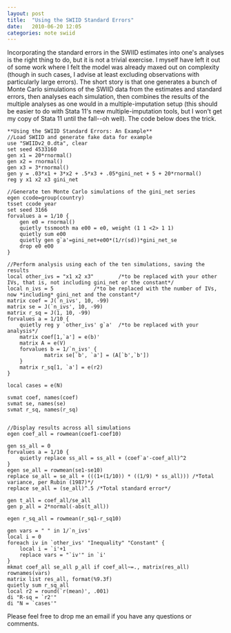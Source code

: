 ```yaml
---
layout: post
title:  "Using the SWIID Standard Errors"
date:   2010-06-20 12:05
categories: note swiid
---
```


Incorporating the standard errors in the SWIID estimates into one's analyses is the right thing to do, but it is not a trivial exercise.  I myself have left it out of some work where I felt the model was already maxed out on complexity (though in such cases, I advise at least excluding observations with particularly large errors).  The short story is that one generates a bunch of Monte Carlo simulations of the SWIID data from the estimates and standard errors, then analyses each simulation, then combines the results of the multiple analyses as one would in a multiple-imputation setup (this should be easier to do with Stata 11's new multiple-imputation tools, but I won't get my copy of Stata 11 until the fall--oh well).  The code below does the trick.


    **Using the SWIID Standard Errors: An Example**
    //Load SWIID and generate fake data for example
    use "SWIIDv2_0.dta", clear
    set seed 4533160
    gen x1 = 20*rnormal()
    gen x2 = rnormal()
    gen x3 = 3*rnormal()
    gen y = .03*x1 + 3*x2 + .5*x3 + .05*gini_net + 5 + 20*rnormal()
    reg y x1 x2 x3 gini_net
    
    //Generate ten Monte Carlo simulations of the gini_net series
    egen ccode=group(country)				
    tsset ccode year						
    set seed 3166							
    forvalues a = 1/10 {
    	gen e0 = rnormal()
    	quietly tssmooth ma e00 = e0, weight (1 1 <2> 1 1)
    	quietly sum e00
    	quietly gen g`a'=gini_net+e00*(1/r(sd))*gini_net_se
    	drop e0 e00
    }
    
    //Perform analysis using each of the ten simulations, saving the results
    local other_ivs = "x1 x2 x3"		/*to be replaced with your other IVs, that is, not including gini_net or the constant*/
    local n_ivs = 5				/*to be replaced with the number of IVs, now *including* gini_net and the constant*/
    matrix coef = J(`n_ivs', 10, -99)
    matrix se = J(`n_ivs', 10, -99)
    matrix r_sq = J(1, 10, -99)
    forvalues a = 1/10 {
    	quietly reg y `other_ivs' g`a'	/*to be replaced with your analysis*/	
    	matrix coef[1,`a'] = e(b)'
    	matrix A = e(V)
    	forvalues b = 1/`n_ivs' {
    			matrix se[`b', `a'] = (A[`b',`b'])
    	}
    	matrix r_sq[1, `a'] = e(r2)
    }		
    
    local cases = e(N)
    
    svmat coef, names(coef)
    svmat se, names(se)
    svmat r_sq, names(r_sq)
    
    
    //Display results across all simulations
    egen coef_all = rowmean(coef1-coef10)
    
    gen ss_all = 0
    forvalues a = 1/10 {
    	quietly replace ss_all = ss_all + (coef`a'-coef_all)^2
    }
    egen se_all = rowmean(se1-se10)
    replace se_all = se_all + (((1+(1/10)) * ((1/9) * ss_all))) /*Total variance, per Rubin (1987)*/
    replace se_all = (se_all)^.5 /*Total standard error*/
    
    gen t_all = coef_all/se_all
    gen p_all = 2*normal(-abs(t_all))
    
    egen r_sq_all = rowmean(r_sq1-r_sq10)
    
    gen vars = " " in 1/`n_ivs'
    local i = 0
    foreach iv in `other_ivs' "Inequality" "Constant" {
    	local i = `i'+1
    	replace vars = "`iv'" in `i'
    }
    mkmat coef_all se_all p_all if coef_all~=., matrix(res_all) rownames(vars)
    matrix list res_all, format(%9.3f)
    quietly sum r_sq_all
    local r2 = round(`r(mean)', .001)
    di "R-sq = `r2'"
    di "N = `cases'"


Please feel free to drop me an email if you have any questions or comments.
